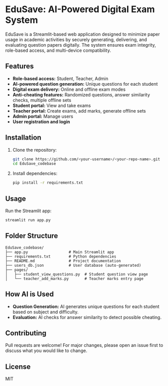 # EduSave: AI-Powered Digital Exam System

EduSave is a Streamlit-based web application designed to minimize paper usage in academic activities by securely generating, delivering, and evaluating question papers digitally. The system ensures exam integrity, role-based access, and multi-device compatibility.

## Features
- **Role-based access:** Student, Teacher, Admin
- **AI-powered question generation:** Unique questions for each student
- **Digital exam delivery:** Online and offline exam modes
- **Anti-cheating features:** Randomized questions, answer similarity checks, multiple offline sets
- **Student portal:** View and take exams
- **Teacher portal:** Create exams, add marks, generate offline sets
- **Admin portal:** Manage users
- **User registration and login**

## Installation
1. Clone the repository:
   ```bash
   git clone https://github.com/<your-username>/<your-repo-name>.git
   cd EduSave_codebase
   ```
2. Install dependencies:
   ```bash
   pip install -r requirements.txt
   ```

## Usage
Run the Streamlit app:
```bash
streamlit run app.py
```

## Folder Structure
```
EduSave_codebase/
├── app.py                  # Main Streamlit app
├── requirements.txt        # Python dependencies
├── README.md               # Project documentation
├── users_db.json           # User database (auto-generated)
├── pages/
│   ├── student_view_questions.py  # Student question view page
│   └── teacher_add_marks.py       # Teacher marks entry page
```

## How AI is Used
- **Question Generation:** AI generates unique questions for each student based on subject and difficulty.
- **Evaluation:** AI checks for answer similarity to detect possible cheating.

## Contributing
Pull requests are welcome! For major changes, please open an issue first to discuss what you would like to change.

## License
MIT
